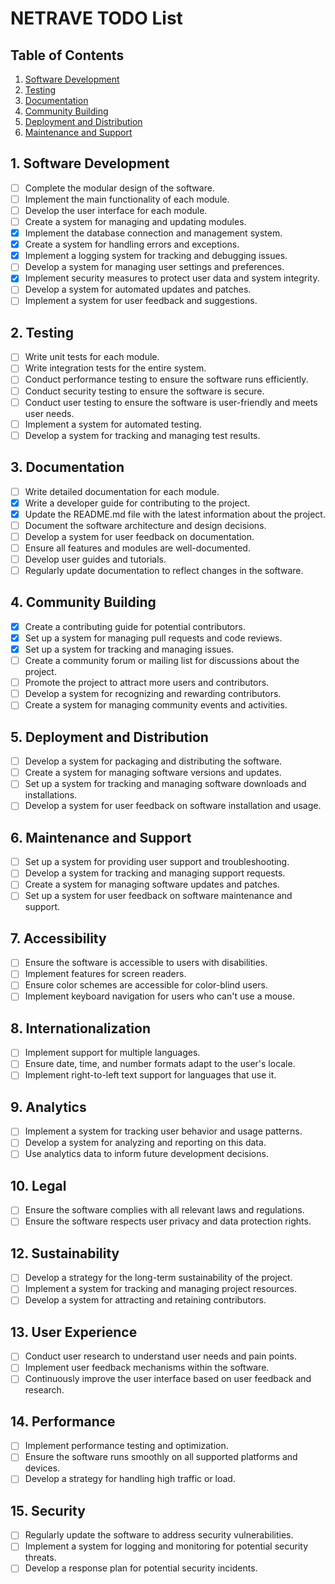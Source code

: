 # NETRAVE TODO List

## Table of Contents
1. [Software Development](#1-software-development)
2. [Testing](#2-testing)
3. [Documentation](#3-documentation)
4. [Community Building](#4-community-building)
5. [Deployment and Distribution](#5-deployment-and-distribution)
6. [Maintenance and Support](#6-maintenance-and-support)

## 1. Software Development
- [ ] Complete the modular design of the software.
- [ ] Implement the main functionality of each module.
- [ ] Develop the user interface for each module.
- [ ] Create a system for managing and updating modules.
- [x] Implement the database connection and management system.
- [x] Create a system for handling errors and exceptions.
- [x] Implement a logging system for tracking and debugging issues.
- [ ] Develop a system for managing user settings and preferences.
- [x] Implement security measures to protect user data and system integrity.
- [ ] Develop a system for automated updates and patches.
- [ ] Implement a system for user feedback and suggestions.

## 2. Testing
- [ ] Write unit tests for each module.
- [ ] Write integration tests for the entire system.
- [ ] Conduct performance testing to ensure the software runs efficiently.
- [ ] Conduct security testing to ensure the software is secure.
- [ ] Conduct user testing to ensure the software is user-friendly and meets user needs.
- [ ] Implement a system for automated testing.
- [ ] Develop a system for tracking and managing test results.

## 3. Documentation
- [ ] Write detailed documentation for each module.
- [x] Write a developer guide for contributing to the project.
- [x] Update the README.md file with the latest information about the project.
- [ ] Document the software architecture and design decisions.
- [ ] Develop a system for user feedback on documentation.
- [ ] Ensure all features and modules are well-documented.
- [ ] Develop user guides and tutorials.
- [ ] Regularly update documentation to reflect changes in the software.

## 4. Community Building
- [x] Create a contributing guide for potential contributors.
- [x] Set up a system for managing pull requests and code reviews.
- [x] Set up a system for tracking and managing issues.
- [ ] Create a community forum or mailing list for discussions about the project.
- [ ] Promote the project to attract more users and contributors.
- [ ] Develop a system for recognizing and rewarding contributors.
- [ ] Create a system for managing community events and activities.

## 5. Deployment and Distribution
- [ ] Develop a system for packaging and distributing the software.
- [ ] Create a system for managing software versions and updates.
- [ ] Set up a system for tracking and managing software downloads and installations.
- [ ] Develop a system for user feedback on software installation and usage.

## 6. Maintenance and Support
- [ ] Set up a system for providing user support and troubleshooting.
- [ ] Develop a system for tracking and managing support requests.
- [ ] Create a system for managing software updates and patches.
- [ ] Set up a system for user feedback on software maintenance and support.

## 7. Accessibility
- [ ] Ensure the software is accessible to users with disabilities.
- [ ] Implement features for screen readers.
- [ ] Ensure color schemes are accessible for color-blind users.
- [ ] Implement keyboard navigation for users who can't use a mouse.

## 8. Internationalization
- [ ] Implement support for multiple languages.
- [ ] Ensure date, time, and number formats adapt to the user's locale.
- [ ] Implement right-to-left text support for languages that use it.

## 9. Analytics
- [ ] Implement a system for tracking user behavior and usage patterns.
- [ ] Develop a system for analyzing and reporting on this data.
- [ ] Use analytics data to inform future development decisions.

## 10. Legal
- [ ] Ensure the software complies with all relevant laws and regulations.
- [ ] Ensure the software respects user privacy and data protection rights.

## 12. Sustainability
- [ ] Develop a strategy for the long-term sustainability of the project.
- [ ] Implement a system for tracking and managing project resources.
- [ ] Develop a system for attracting and retaining contributors.

## 13. User Experience
- [ ] Conduct user research to understand user needs and pain points.
- [ ] Implement user feedback mechanisms within the software.
- [ ] Continuously improve the user interface based on user feedback and research.

## 14. Performance
- [ ] Implement performance testing and optimization.
- [ ] Ensure the software runs smoothly on all supported platforms and devices.
- [ ] Develop a strategy for handling high traffic or load.

## 15. Security
- [ ] Regularly update the software to address security vulnerabilities.
- [ ] Implement a system for logging and monitoring for potential security threats.
- [ ] Develop a response plan for potential security incidents.
